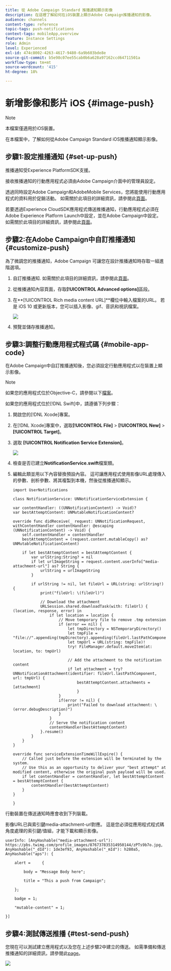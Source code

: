 ```yaml
---
title: 從 Adobe Campaign Standard 推播通知顯示影像
description: 在這裡了解如何在iOS裝置上顯示Adobe Campaign推播通知的影像。
audience: channels
content-type: reference
topic-tags: push-notifications
context-tags: mobileApp,overview
feature: Instance Settings
role: Admin
level: Experienced
exl-id: 474c8002-4263-4617-9480-6a9b603bde8e
source-git-commit: b5e98c07ee55cab0b6a628a97162ccd64711501a
workflow-type: tm+mt
source-wordcount: '415'
ht-degree: 18%

---
```


# 新增影像和影片 iOS {#image-push}

>[!NOTE]
>
>本檔案僅適用於iOS裝置。

在本檔案中，了解如何從Adobe Campaign Standard iOS推播通知顯示影像。

## 步驟1:設定推播通知 {#set-up-push}

推播通知受Experience PlatformSDK支援。

接收推播通知的行動應用程式必須由Adobe Campaign介面中的管理員設定。

透過同時設定Adobe Campaign和AdobeMobile Services，您將能使用行動應用程式的資料用於促銷活動。 如需關於此項目的詳細資訊，請參閱此[頁面](../../administration/using/configuring-a-mobile-application.md)。

若要透過Experience CloudSDK應用程式傳送推播通知，行動應用程式必須在Adobe Experience Platform Launch中設定，並在Adobe Campaign中設定。 如需關於此項目的詳細資訊，請參閱此[頁面](../../administration/using/configuring-a-mobile-application.md#channel-specific-config)。

## 步驟2:在Adobe Campaign中自訂推播通知 {#customize-push}

為了微調您的推播通知，Adobe Campaign 可讓您在設計推播通知時存取一組進階選項。

1. 自訂推播通知. 如需關於此項目的詳細資訊，請參閱此[頁面](../../channels/using/preparing-and-sending-a-push-notification.md)。

1. 從推播通知內容頁面，存取&#x200B;**[!UICONTROL Advanced options]**&#x200B;區段。

1. 在&#x200B;**[!UICONTROL Rich media content URL]**欄位中輸入檔案的URL。
若是 iOS 10 或更新版本，您可以插入影像、gif、音訊和視訊檔案。

   ![](assets/push_notif_advanced_6.png)

1. 預覽並儲存推播通知。

## 步驟3:調整行動應用程式程式碼 {#mobile-app-code}

在Adobe Campaign中自訂推播通知後，您必須設定行動應用程式以在裝置上顯示影像。

>[!NOTE]
>
>如果您的應用程式位於Objective-C，請參閱以下[檔案](https://experienceleague.adobe.com/docs/mobile-services/ios/messaging-ios/push-messaging/c-set-up-rich-push-notif-ios.html)。

如果您的應用程式位於[!DNL Swift]中，請遵循下列步驟：

1. 開啟您的[!DNL Xcode]專案。

1. 在[!DNL Xcode]專案中，選取&#x200B;**[!UICONTROL File]** > **[!UICONTROL New]** > **[!UICONTROL Target]**。

1. 選取 **[!UICONTROL Notification Service Extension]**。

   ![](assets/push_notif_advanced_12.png)

1. 檢查是否已建立&#x200B;**NotificationService.swift**&#x200B;檔案類。

1. 編輯此類並用以下內容替換預設內容。
這可讓應用程式使用影像URL處理傳入的參數、剖析參數、將其複製到本機，然後從推播通知顯示。

   ```
   import UserNotifications
   
   class NotificationService: UNNotificationServiceExtension {
   
   var contentHandler: ((UNNotificationContent) -> Void)?
   var bestAttemptContent: UNMutableNotificationContent?
   
   override func didReceive(_ request: UNNotificationRequest, withContentHandler contentHandler: @escaping (UNNotificationContent) -> Void) {
       self.contentHandler = contentHandler
       bestAttemptContent = (request.content.mutableCopy() as? UNMutableNotificationContent)
   
       if let bestAttemptContent = bestAttemptContent {
           var urlString:String? = nil
           if let urlImageString = request.content.userInfo["media-attachment-url"] as? String {
               urlString = urlImageString
           }
   
           if urlString != nil, let fileUrl = URL(string: urlString!) {
               print("fileUrl: \(fileUrl)")
   
               // Download the attachment
               URLSession.shared.downloadTask(with: fileUrl) { (location, response, error) in
                   if let location = location {
                       // Move temporary file to remove .tmp extension
                       if (error == nil) {
                           let tmpDirectory = NSTemporaryDirectory()
                           let tmpFile = "file://".appending(tmpDirectory).appending(fileUrl.lastPathComponent)
                           let tmpUrl = URL(string: tmpFile)!
                           try! FileManager.default.moveItem(at: location, to: tmpUrl)
   
                           // Add the attachment to the notification content
                           if let attachment = try? UNNotificationAttachment(identifier: fileUrl.lastPathComponent, url: tmpUrl) {
                               bestAttemptContent.attachments = [attachment]
                               }
                       }
                       if(error != nil) {
                           print("Failed to download attachment: \(error.debugDescription)")
                       }
                   }
                   // Serve the notification content
                   contentHandler(bestAttemptContent)
               }.resume()
           }
       }
   }
   
   override func serviceExtensionTimeWillExpire() {
       // Called just before the extension will be terminated by the system.
       // Use this as an opportunity to deliver your "best attempt" at modified content, otherwise the original push payload will be used.
       if let contentHandler = contentHandler, let bestAttemptContent = bestAttemptContent {
           contentHandler(bestAttemptContent)
       }
   }
   
   }
   ```

行動裝置在傳送通知時應會收到下列裝載。

影像URL已與索引鍵media-attachment-url對應。 這是您必須從應用程式程式碼角度處理的索引鍵/值組，才能下載和顯示影像。

```
userInfo: [AnyHashable("media-attachment-url"): https://pbs.twimg.com/profile_images/876737835314950144/zPTs9b7o.jpg, AnyHashable("_dId"): 1de3ef93, AnyHashable("_mId"): h280a5, AnyHashable("aps"): {
 
    alert =     {
 
        body = "Message Body here";
 
        title = "This a push from Campaign";
 
    };
 
    badge = 1;
 
    "mutable-content" = 1;
 
}]
```

## 步驟4:測試傳送推播 {#test-send-push}

您現在可以測試建立應用程式以及您在上述步驟2中建立的傳送。 如需準備和傳送推播通知的詳細資訊，請參閱此[page](../../channels/using/preparing-and-sending-a-push-notification.md)。

![](assets/push_notif_advanced_34.png)
